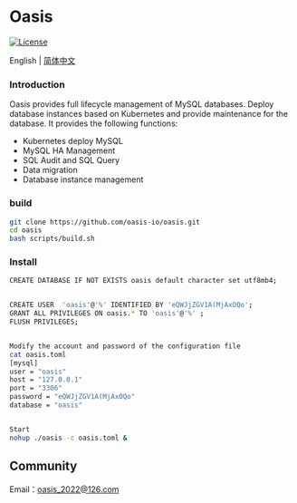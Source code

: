 # Oasis

[![License](https://img.shields.io/badge/License-Apache%202.0-blue.svg)](https://github.com/carina-io/carina/blob/main/LICENSE)

English | [简体中文](README.md)

### Introduction

  Oasis provides full lifecycle management of MySQL databases. Deploy database instances based on Kubernetes and provide maintenance for the database. It provides the following functions:

* Kubernetes deploy MySQL
* MySQL HA Management
* SQL Audit and SQL Query
* Data migration
* Database instance management

### build

```bash
git clone https://github.com/oasis-io/oasis.git
cd oasis
bash scripts/build.sh
```

### Install

```bash
CREATE DATABASE IF NOT EXISTS oasis default character set utf8mb4;


CREATE USER  'oasis'@'%' IDENTIFIED BY 'eQWJjZGV1A(MjAxOQo';
GRANT ALL PRIVILEGES ON oasis.* TO 'oasis'@'%' ; 
FLUSH PRIVILEGES;


Modify the account and password of the configuration file
cat oasis.toml
[mysql]
user = "oasis"
host = "127.0.0.1" 
port = "3306"
password = "eQWJjZGV1A(MjAxOQo"
database = "oasis"


Start
nohup ./oasis -c oasis.toml &
```

## Community

Email：oasis_2022@126.com